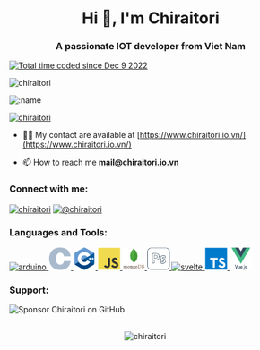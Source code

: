 <h1 align="center">Hi 👋, I'm Chiraitori</h1>
<h3 align="center">A passionate IOT developer from Viet Nam</h3>
<a href="https://wakatime.com/@ddc5de49-4e66-4a93-8464-d6d75994e9bc"><img src="https://wakatime.com/badge/user/ddc5de49-4e66-4a93-8464-d6d75994e9bc.svg" alt="Total time coded since Dec 9 2022" /></a>
<p align="left"> <img src="https://komarev.com/ghpvc/?username=chiraitori&label=Profile%20views&color=0e75b6&style=flat" alt="chiraitori" /> </p>
<img src="https://count.getloli.com/@chiraitori?name=chiraitori&theme=booru-lewd&padding=7&offset=0&align=top&scale=1&pixelated=1&darkmode=auto" alt=":name"  />

<p align="left"> <a href="https://github.com/ryo-ma/github-profile-trophy"><img src="https://github-profile-trophy.vercel.app/?username=chiraitori" alt="chiraitori" /></a> </p>

- 👨‍💻 My contact are available at [https://www.chiraitori.io.vn/](https://www.chiraitori.io.vn/)

- 📫 How to reach me **mail@chiraitori.io.vn**

<h3 align="left">Connect with me:</h3>
<p align="left">
<a href="https://twitter.com/chiraitori" target="blank"><img align="center" src="https://raw.githubusercontent.com/rahuldkjain/github-profile-readme-generator/master/src/images/icons/Social/twitter.svg" alt="chiraitori" height="30" width="40" /></a>
<a href="https://www.youtube.com/c/@chiraitori" target="blank"><img align="center" src="https://raw.githubusercontent.com/rahuldkjain/github-profile-readme-generator/master/src/images/icons/Social/youtube.svg" alt="@chiraitori" height="30" width="40" /></a>
</p>

<h3 align="left">Languages and Tools:</h3>
<p align="left"> <a href="https://www.arduino.cc/" target="_blank" rel="noreferrer"> <img src="https://cdn.worldvectorlogo.com/logos/arduino-1.svg" alt="arduino" width="40" height="40"/> </a> <a href="https://www.cprogramming.com/" target="_blank" rel="noreferrer"> <img src="https://raw.githubusercontent.com/devicons/devicon/master/icons/c/c-original.svg" alt="c" width="40" height="40"/> </a> <a href="https://www.w3schools.com/cpp/" target="_blank" rel="noreferrer"> <img src="https://raw.githubusercontent.com/devicons/devicon/master/icons/cplusplus/cplusplus-original.svg" alt="cplusplus" width="40" height="40"/> </a> <a href="https://developer.mozilla.org/en-US/docs/Web/JavaScript" target="_blank" rel="noreferrer"> <img src="https://raw.githubusercontent.com/devicons/devicon/master/icons/javascript/javascript-original.svg" alt="javascript" width="40" height="40"/> </a> <a href="https://www.mongodb.com/" target="_blank" rel="noreferrer"> <img src="https://raw.githubusercontent.com/devicons/devicon/master/icons/mongodb/mongodb-original-wordmark.svg" alt="mongodb" width="40" height="40"/> </a> <a href="https://www.photoshop.com/en" target="_blank" rel="noreferrer"> <img src="https://raw.githubusercontent.com/devicons/devicon/master/icons/photoshop/photoshop-line.svg" alt="photoshop" width="40" height="40"/> </a> <a href="https://svelte.dev" target="_blank" rel="noreferrer"> <img src="https://upload.wikimedia.org/wikipedia/commons/1/1b/Svelte_Logo.svg" alt="svelte" width="40" height="40"/> </a> <a href="https://www.typescriptlang.org/" target="_blank" rel="noreferrer"> <img src="https://raw.githubusercontent.com/devicons/devicon/master/icons/typescript/typescript-original.svg" alt="typescript" width="40" height="40"/> </a> <a href="https://vuejs.org/" target="_blank" rel="noreferrer"> <img src="https://raw.githubusercontent.com/devicons/devicon/master/icons/vuejs/vuejs-original-wordmark.svg" alt="vuejs" width="40" height="40"/> </a> </p>

<h3 align="left">Support:</h3>

<p>
  <a href="https://github.com/sponsors/chiraitori">
    <img align="left" src="https://img.shields.io/badge/Sponsor-%E2%9D%A4-red?style=for-the-badge&logo=github" height="50" alt="Sponsor Chiraitori on GitHub" />
  </a>
</p>
<br><br>

<p><a href="https://ko-fi.com/chiraitori"> <img align="left" src="https://cdn.ko-fi.com/cdn/kofi3.png?v=3" height="50" width="210" alt="chiraitori" /></a></p><br><br>

